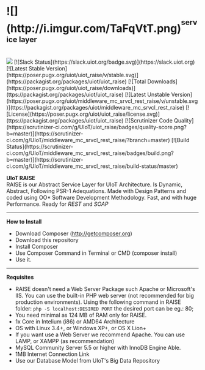 <h1>![](http://i.imgur.com/TaFqVtT.png)<sup><sup>service layer</sup></sup><sub><sub><sup></h1></sup></sub></sub>
<br>
<a href="https://zenhub.com"><img src="https://raw.githubusercontent.com/ZenHubIO/support/master/zenhub-badge.png"></a> [![Slack Status](https://slack.uiot.org/badge.svg)](https://slack.uiot.org)
[![Latest Stable Version](https://poser.pugx.org/uiot/uiot_raise/v/stable.svg)](https://packagist.org/packages/uiot/uiot_raise) [![Total Downloads](https://poser.pugx.org/uiot/uiot_raise/downloads)](ttps://packagist.org/packages/uiot/uiot_raise) [![Latest Unstable Version](https://poser.pugx.org/uiot/middleware_mc_srvcl_rest_raise/v/unstable.svg)](ttps://packagist.org/packages/uiot/middleware_mc_srvcl_rest_raise) [![License](https://poser.pugx.org/uiot/uiot_raise/license.svg)](ttps://packagist.org/packages/uiot/uiot_raise) [![Scrutinizer Code Quality](https://scrutinizer-ci.com/g/UIoT/uiot_raise/badges/quality-score.png?b=master)](https://scrutinizer-ci.com/g/UIoT/middleware_mc_srvcl_rest_raise/?branch=master) [![Build Status](https://scrutinizer-ci.com/g/UIoT/middleware_mc_srvcl_rest_raise/badges/build.png?b=master)](https://scrutinizer-ci.com/g/UIoT/middleware_mc_srvcl_rest_raise/build-status/master)

<b>UIoT RAISE</b><br>
RAISE is our Abstract Service Layer for UIoT Architecture. Is Dynamic, Abstract, Following PSR-1 Adequations. Made with Design Patterns and coded using OO* Software Development Methodology. Fast, and with huge Performance. Ready for <i>REST</i> and <i>SOAP</i>

----------------------------------------------------

<b>How to Install</b><br>
+ Download Composer (http://getcomposer.org)
+ Download this repository
+ Install Composer
+ Use Composer Command in Terminal or CMD (composer install)
+ Use it.

----------------------------------------------------

<b>Requisites</b>
+ RAISE doesn't need a Web Server Package such Apache or Microsoft's IIS. You can use the built-in PHP web server (not recommended for big production environments). Using the following command in RAISE folder: `php -S localhost:DESIRED PORT` the desired port can be eg.: 80;
+ You need minimal as 124 MB of RAM only for RAISE.
+ 1x Core in Intelium (i86) or AMD64 Architecture
+ OS with Linux 3.4+, or Windows XP+, or OS X Lion+
+ If you want use a Web Server we recommend Apache. You can use LAMP, or XAMPP (as recommendation)
+ MySQL Community Server 5.5 or higher with InnoDB Engine Able.
+ 1MB Internet Connection Link
+ Use our Database Model from UIoT's Big Data Repository
